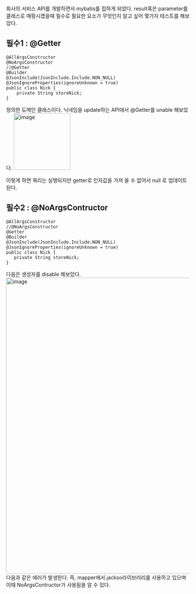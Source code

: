 
회사의 서비스 API를 개발하면서 mybatis를 접하게 되었다. 
result혹은 parameter를 클래스로 매핑시켰을때 필수로 필요한 요소가 무엇인지 알고 싶어 몇가지 테스트를 해보았다. 

## 필수1 : @Getter

```
@AllArgsConstructor
@NoArgsConstructor
//@Getter
@Builder
@JsonInclude(JsonInclude.Include.NON_NULL)
@JsonIgnoreProperties(ignoreUnknown = true)
public class Nick {
    private String storeNick;
}
```

정의한 도메인 클래스이다. 닉네임을 update하는 API에서 @Getter를 unable 해보았다. 
<img width="155" alt="image" src="https://user-images.githubusercontent.com/45115557/154390897-ce62c69e-3122-4df5-8462-fe1ae925a490.png">
 
 이렇게 하면 쿼리는 실행되지만 getter로 인자값을 가져 올 수 없어서 null 로 업데이트 된다. 
 
 ## 필수2 : @NoArgsContructor
 
 ```
 @AllArgsConstructor
//@NoArgsConstructor
@Getter
@Builder
@JsonInclude(JsonInclude.Include.NON_NULL)
@JsonIgnoreProperties(ignoreUnknown = true)
public class Nick {
    private String storeNick;
}
 ```
 
 
다음은 생성자를 disable 해보았다. 
<img width="810" alt="image" src="https://user-images.githubusercontent.com/45115557/154391143-97e5df66-ce75-44d8-8ee7-0648ee5f911d.png">
다음과 같은 에러가 발생한다. 
즉, mapper에서 jackso라이브러리를 사용하고 있으며 이때 NoArgsContructor가 사용됨을 알 수 있다. 

